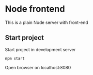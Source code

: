 # Node frontend

This is a plain Node server with front-end

## Start project

Start project in development server

```
npm start
```

Open browser on localhost:8080